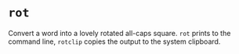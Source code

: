 # `rot`

Convert a word into a lovely rotated all-caps square. `rot` prints to the command line, `rotclip` copies the output to the system clipboard.
